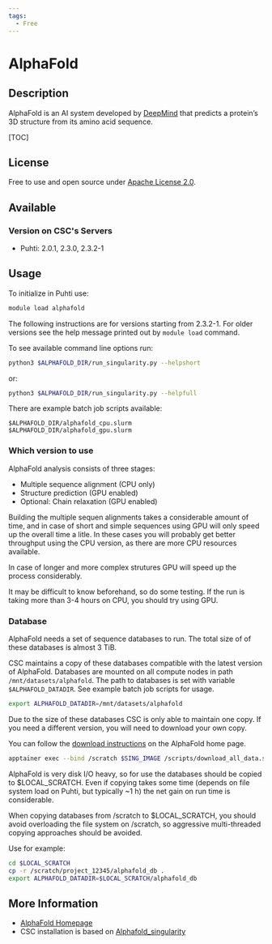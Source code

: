 ```yaml
---
tags:
  - Free
---
```


# AlphaFold

## Description

AlphaFold is an AI system developed by [DeepMind](https://www.deepmind.com/) that predicts a protein’s 3D structure from its amino acid sequence.

[TOC]

## License

Free to use and open source under [Apache License 2.0](https://www.apache.org/licenses/LICENSE-2.0).

## Available

### Version on CSC's Servers

-   Puhti: 2.0.1, 2.3.0, 2.3.2-1


## Usage

To initialize in Puhti use:

```bash
module load alphafold
```

The following instructions are for versions starting from 2.3.2-1. For older versions
see the help message printed out by `module load` command.

To see available command line options run:

```bash
python3 $ALPHAFOLD_DIR/run_singularity.py --helpshort
```

or:

```bash
python3 $ALPHAFOLD_DIR/run_singularity.py --helpfull
```

There are example batch job scripts available:

```text
$ALPHAFOLD_DIR/alphafold_cpu.slurm
$ALPHAFOLD_DIR/alphafold_gpu.slurm
```


### Which version to use

AlphaFold analysis consists of three stages:
  - Multiple sequence alignment (CPU only)
  - Structure prediction (GPU enabled)
  - Optional: Chain relaxation (GPU enabled)

Building the multiple sequen alignments takes a considerable amount of time, and in 
case of short and simple sequences using GPU will only speed up the overall time a 
litle. In these cases you will probably get better throughput using the CPU version, 
as there are more CPU resources available.

In case of longer and more complex strutures GPU will speed up the process
considerably. 

It may be difficult to know beforehand, so do some testing. If the run is taking 
more than 3-4 hours on CPU, you should try using GPU.


### Database

AlphaFold needs a set of sequence databases to run. The total size of of these
databases is almost 3 TiB.

CSC maintains a copy of these databases compatible with the latest version of 
AlphaFold. Databases are mounted on all compute nodes in path `/mnt/datasets/alphafold`.
The path to databases is set with variable `$ALPHAFOLD_DATADIR`. See example batch
job scripts for usage.

```bash
export ALPHAFOLD_DATADIR=/mnt/datasets/alphafold
```

Due to the size of these databases CSC is only able to maintain one copy. If
you need a different version, you will need to download your own copy.

You can follow the [download instructions](https://github.com/google-deepmind/alphafold#genetic-databases) on the AlphaFold home page.

```bash
apptainer exec --bind /scratch $SING_IMAGE /scripts/download_all_data.sh <DOWNLOAD_DIR>
```

AlphaFold is very disk I/O heavy, so for use the databases should be copied to 
$LOCAL_SCRATCH. Even if copying takes some time (depends on file system load on
Puhti, but typically ~1 h) the net gain on run time is considerable.

When copying databases from /scratch to $LOCAL_SCRATCH, you should avoid overloading 
the file system on /scratch, so aggressive multi-threaded copying approaches should 
be avoided.

Use for example:

```bash
cd $LOCAL_SCRATCH
cp -r /scratch/project_12345/alphafold_db .
export ALPHAFOLD_DATADIR=$LOCAL_SCRATCH/alphafold_db
```

## More Information

*   [AlphaFold Homepage](https://github.com/google-deepmind/alphafold/)
*   CSC installation is based on [Alphafold_singularity](https://github.com/prehensilecode/alphafold_singularity)
